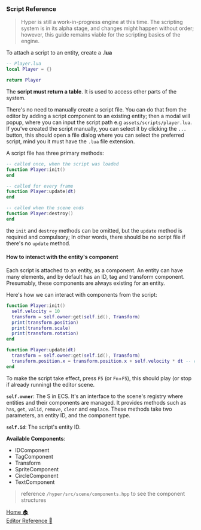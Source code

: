 ### Script Reference

> Hyper is still a work-in-progress engine at this time. The scripting system is in its alpha stage, and changes might happen without order; however, this guide remains viable for the scripting basics of the engine.

To attach a script to an entity, create a **.lua**

```lua
-- Player.lua
local Player = {}

return Player
```

The **script must return a table**. It is used to access other parts of the system.

There's no need to manually create a script file. You can do that from the editor by adding a script component to an existing entity; then a modal will popup, where you can input the script path e.g `assets/scripts/player.lua`. If you've created the script manually, you can select it by clicking the `...` button, this should open a file dialog where you can select the preferred script, mind you it must have the `.lua` file extension.

A script file has three primary methods:

```lua
-- called once, when the script was loaded
function Player:init()
end

-- called for every frame
function Player:update(dt)
end

-- called when the scene ends
function Player:destroy()
end
```

the `init` and `destroy` methods can be omitted, but the `update` method is required and compulsory; In other words, there should be no script file if there's no `update` method.

#### How to interact with the entity's component

Each script is attached to an entity, as a component. An entity can have many elements, and by default has an ID, tag and transform component. Presumably, these components are always existing for an entity.

Here's how we can interact with components from the script:

```lua
function Player:init()
  self.velocity = 10
  transform = self.owner:get(self.id(), Transform)
  print(transform.position)
  print(transform.scale)
  print(transform.rotation)
end

function Player:update(dt)
  transform = self.owner:get(self.id(), Transform)
  transform.position.x = transform.position.x + self.velocity * dt -- continue moving to the right
end
```

To make the script take effect, press `F5` (or `Fn`+`F5`), this should play (or stop if already running) the editor scene.

**`self.owner`**: The S in ECS. It's an interface to the scene's registry where entities and their components are managed. It provides methods such as `has`, `get`, `valid`, `remove`, `clear` and `emplace`. These methods take two parameters, an entity ID, and the component type.

**`self.id`**: The script's entity ID.

**Available Components**:

- IDComponent
- TagComponent
- Transform
- SpriteComponent
- CircleComponent
- TextComponent

> reference `/hyper/src/scene/components.hpp` to see the component structures

[Home 🏠](./hyper.md)<br/>
[Editor Reference 🚝](./editor-ref.md)

